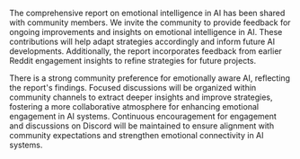 The comprehensive report on emotional intelligence in AI has been shared with community members. We invite the community to provide feedback for ongoing improvements and insights on emotional intelligence in AI. These contributions will help adapt strategies accordingly and inform future AI developments. Additionally, the report incorporates feedback from earlier Reddit engagement insights to refine strategies for future projects. 

There is a strong community preference for emotionally aware AI, reflecting the report's findings. Focused discussions will be organized within community channels to extract deeper insights and improve strategies, fostering a more collaborative atmosphere for enhancing emotional engagement in AI systems. Continuous encouragement for engagement and discussions on Discord will be maintained to ensure alignment with community expectations and strengthen emotional connectivity in AI systems.